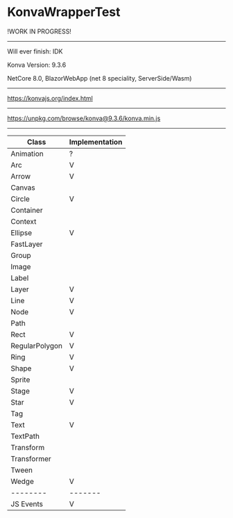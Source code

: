 # KonvaWrapperTest
!WORK IN PROGRESS!

---

Will ever finish: IDK

Konva Version: 9.3.6

NetCore 8.0, BlazorWebApp (net 8 speciality, ServerSide/Wasm)

---

https://konvajs.org/index.html

---

https://unpkg.com/browse/konva@9.3.6/konva.min.js

---

| Class      | Implementation |
|---|---|
| Animation | ? |
| Arc | V |
| Arrow | V |
| Canvas | |
| Circle | V |
| Container | |
| Context | |
| Ellipse | V |
| FastLayer | |
| Group | |
| Image | |
| Label | |
| Layer | V |
| Line | V |
| Node | V |
| Path | |
| Rect | V |
| RegularPolygon | V |
| Ring | V |
| Shape | V |
| Sprite | |
| Stage | V |
| Star | V |
| Tag | |
| Text | V |
| TextPath | |
| Transform | |
| Transformer | |
| Tween | |
| Wedge | V |
| --------   | ------- |
| JS Events  | V       |